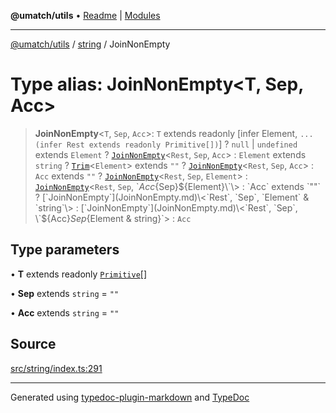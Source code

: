 **@umatch/utils** • [Readme](../../index.md) \| [Modules](../../modules.md)

***

[@umatch/utils](../../modules.md) / [string](../index.md) / JoinNonEmpty

# Type alias: JoinNonEmpty\<T, Sep, Acc\>

> **JoinNonEmpty**\<`T`, `Sep`, `Acc`\>: `T` extends readonly [infer Element, `...(infer Rest extends readonly Primitive[])`] ? `null` \| `undefined` extends `Element` ? [`JoinNonEmpty`](JoinNonEmpty.md)\<`Rest`, `Sep`, `Acc`\> : `Element` extends `string` ? [`Trim`](Trim.md)\<`Element`\> extends `""` ? [`JoinNonEmpty`](JoinNonEmpty.md)\<`Rest`, `Sep`, `Acc`\> : `Acc` extends `""` ? [`JoinNonEmpty`](JoinNonEmpty.md)\<`Rest`, `Sep`, `Element`\> : [`JoinNonEmpty`](JoinNonEmpty.md)\<`Rest`, `Sep`, \`${Acc}${Sep}${Element}\`\> : `Acc` extends `""` ? [`JoinNonEmpty`](JoinNonEmpty.md)\<`Rest`, `Sep`, `Element` & `string`\> : [`JoinNonEmpty`](JoinNonEmpty.md)\<`Rest`, `Sep`, \`${Acc}${Sep}${Element & string}\`\> : `Acc`

## Type parameters

• **T** extends readonly [`Primitive`](../../index/type-aliases/Primitive.md)[]

• **Sep** extends `string` = `""`

• **Acc** extends `string` = `""`

## Source

[src/string/index.ts:291](https://github.com/umatch-oficial/utils/blob/c6d91fc/src/string/index.ts#L291)

***

Generated using [typedoc-plugin-markdown](https://www.npmjs.com/package/typedoc-plugin-markdown) and [TypeDoc](https://typedoc.org/)
